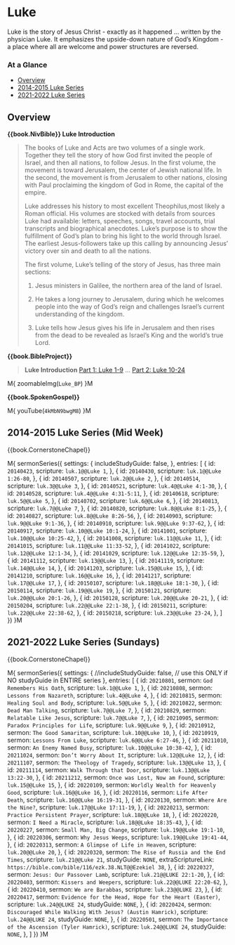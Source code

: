 # Luke

Luke is the story of Jesus Christ - exactly as it happened ... written
by the physician Luke.  It emphasizes the upside-down nature of God’s
Kingdom - a place where all are welcome and power structures are
reversed.


### At a Glance

- [Overview](#overview)
- [2014-2015 Luke Series](#2014-2015-luke-series-mid-week)
- [2021-2022 Luke Series](#2021-2022-luke-series-sundays)


## Overview

**{{book.NivBible}} Luke Introduction**

> The books of Luke and Acts are two volumes of a single work. Together
> they tell the story of how God first invited the people of Israel, and
> then all nations, to follow Jesus. In the first volume, the movement
> is toward Jerusalem, the center of Jewish national life. In the
> second, the movement is from Jerusalem to other nations, closing with
> Paul proclaiming the kingdom of God in Rome, the capital of the
> empire.
> 
> Luke addresses his history to most excellent Theophilus,most likely a
> Roman official. His volumes are stocked with details from sources Luke
> had available: letters, speeches, songs, travel accounts, trial
> transcripts and biographical anecdotes. Luke’s purpose is to show the
> fulfillment of God’s plan to bring his light to the world through
> Israel. The earliest Jesus-followers take up this calling by
> announcing Jesus’ victory over sin and death to all the nations.
> 
> The first volume, Luke’s telling of the story of Jesus, has three main
> sections:
> 
> 1. Jesus ministers in Galilee, the northern area of the land of
>    Israel.
> 
> 2. He takes a long journey to Jerusalem, during which he welcomes
>    people into the way of God’s reign and challenges Israel’s current
>    understanding of the kingdom.
> 
> 3. Luke tells how Jesus gives his life in Jerusalem and then rises
>    from the dead to be revealed as Israel’s King and the world’s true
>    Lord.


**{{book.BibleProject}}**

> **Luke Introduction**
> [Part 1: Luke 1-9](https://bibleproject.com/explore/video/luke-1-9/) ...
> [Part 2: Luke 10-24](https://bibleproject.com/explore/video/luke-10-24/)

M{ zoomableImg(`Luke_BP`) }M


**{{book.SpokenGospel}}**

M{ youTube(`4kMbN9bwgM8`) }M



## 2014-2015 Luke Series (Mid Week)

{{book.CornerstoneChapel}}

M{ sermonSeries({
  settings: {
    includeStudyGuide: false,
  },
  entries: [
    { id: `20140423`, scripture: `luk.1@@Luke 1`,          },
    { id: `20140430`, scripture: `luk.1@@Luke 1:26-80`,    },
    { id: `20140507`, scripture: `luk.2@@Luke 2`,          },
    { id: `20140514`, scripture: `luk.3@@Luke 3`,          },
    { id: `20140521`, scripture: `luk.4@@Luke 4:1-30`,     },
    { id: `20140528`, scripture: `luk.4@@Luke 4:31-5:11`,  },
    { id: `20140618`, scripture: `luk.5@@Luke 5`,          },
    { id: `20140702`, scripture: `luk.6@@Luke 6`,          },
    { id: `20140813`, scripture: `luk.7@@Luke 7`,          },
    { id: `20140820`, scripture: `luk.8@@Luke 8:1-25`,     },
    { id: `20140827`, scripture: `luk.8@@Luke 8:26-56`,    },
    { id: `20140903`, scripture: `luk.9@@Luke 9:1-36`,     },
    { id: `20140910`, scripture: `luk.9@@Luke 9:37-62`,    },
    { id: `20140917`, scripture: `luk.10@@Luke 10:1-24`,   },
    { id: `20141001`, scripture: `luk.10@@Luke 10:25-42`,  },
    { id: `20141008`, scripture: `luk.11@@Luke 11`,        },
    { id: `20141015`, scripture: `luk.11@@Luke 11:33-52`,  },
    { id: `20141022`, scripture: `luk.12@@Luke 12:1-34`,   },
    { id: `20141029`, scripture: `luk.12@@Luke 12:35-59`,  },
    { id: `20141112`, scripture: `luk.13@@Luke 13`,        },
    { id: `20141119`, scripture: `luk.14@@Luke 14`,        },
    { id: `20141203`, scripture: `luk.15@@Luke 15`,        },
    { id: `20141210`, scripture: `luk.16@@Luke 16`,        },
    { id: `20141217`, scripture: `luk.17@@Luke 17`,        },
    { id: `20150107`, scripture: `luk.18@@Luke 18:1-30`,   },
    { id: `20150114`, scripture: `luk.19@@Luke 19`,        },
    { id: `20150121`, scripture: `luk.20@@Luke 20:1-26`,   },
    { id: `20150128`, scripture: `luk.20@@Luke 20-21`,     },
    { id: `20150204`, scripture: `luk.22@@Luke 22:1-38`,   },
    { id: `20150211`, scripture: `luk.22@@Luke 22:38-62`,  },
    { id: `20150218`, scripture: `luk.23@@Luke 23-24`,     },
  ]
}) }M



## 2021-2022 Luke Series (Sundays)

{{book.CornerstoneChapel}}

M{ sermonSeries({
  settings: {
  //includeStudyGuide: false, // use this ONLY if NO studyGuide in ENTIRE series
  },
  entries: [
    { id: `20210801`, sermon: `God Remembers His Oath`,                                 scripture: `luk.1@@Luke 1`,         },
    { id: `20210808`, sermon: `Lessons from Nazareth`,                                  scripture: `luk.4@@Luke 4`,         },
    { id: `20210815`, sermon: `Healing Soul and Body`,                                  scripture: `luk.5@@Luke 5`,         },
    { id: `20210822`, sermon: `Dead Man Talking`,                                       scripture: `luk.7@@Luke 7`,         },
    { id: `20210829`, sermon: `Relatable Like Jesus`,                                   scripture: `luk.7@@Luke 7`,         },
    { id: `20210905`, sermon: `Paradox Principles for Life`,                            scripture: `luk.9@@Luke 9`,         },
    { id: `20210912`, sermon: `The Good Samaritan`,                                     scripture: `luk.10@@Luke 10`,       },
    { id: `20210919`, sermon: `Lessons From Luke`,                                      scripture: `luk.6@@Luke 6:27-46`,   },
    { id: `20211010`, sermon: `An Enemy Named Busy`,                                    scripture: `luk.10@@Luke 10:38-42`, },
    { id: `20211024`, sermon: `Don’t Worry About It`,                                   scripture: `luk.12@@Luke 12`,       },
    { id: `20211107`, sermon: `The Theology of Tragedy`,                                scripture: `luk.13@@Luke 13`,       },
    { id: `20211114`, sermon: `Walk Through that Door`,                                 scripture: `luk.13@@Luke 13:22-30`, },
    { id: `20211212`, sermon: `Once was Lost, Now am Found`,                            scripture: `luk.15@@Luke 15`,       },
    { id: `20220109`, sermon: `Worldly Wealth for Heavenly Good`,                       scripture: `luk.16@@Luke 16`,       },
    { id: `20220116`, sermon: `Life After Death`,                                       scripture: `luk.16@@Luke 16:19-31`, },
    { id: `20220130`, sermon: `Where Are the Nine?`,                                    scripture: `luk.17@@Luke 17:11-19`, },
    { id: `20220213`, sermon: `Practice Persistent Prayer`,                             scripture: `luk.18@@Luke 18`,       },
    { id: `20220220`, sermon: `I Need a Miracle`,                                       scripture: `luk.18@@Luke 18:35-43`, },
    { id: `20220227`, sermon: `Small Man, Big Change`,                                  scripture: `luk.19@@Luke 19:1-10`,  },
    { id: `20220306`, sermon: `Why Jesus Weeps`,                                        scripture: `luk.19@@Luke 19:41-44`, },
    { id: `20220313`, sermon: `A Glimpse of Life in Heaven`,                            scripture: `luk.20@@Luke 20`,       },
    { id: `20220320`, sermon: `The Rise of Russia and the End Times`,                   scripture: `luk.21@@Luke 21`,       studyGuide: `NONE`, extraScriptureLink: `https://bible.com/bible/116/ezk.38.NLT@@Ezekiel 38`, },
    { id: `20220327`, sermon: `Jesus: Our Passover Lamb`,                               scripture: `luk.21@@LUKE 22:1-20`,  },
    { id: `20220403`, sermon: `Kissers and Weepers`,                                    scripture: `luk.22@@LUKE 22:20-62`, },
    { id: `20220410`, sermon: `We are Barabbas`,                                        scripture: `luk.23@@LUKE 23`,       },
    { id: `20220417`, sermon: `Evidence for the Head, Hope for the Heart (Easter)`,     scripture: `luk.24@@LUKE 24`,       studyGuide: `NONE`, },
    { id: `20220424`, sermon: `Discouraged While Walking With Jesus? (Austin Hamrick)`, scripture: `luk.24@@LUKE 24`,       studyGuide: `NONE`, },
    { id: `20220501`, sermon: `The Importance of the Ascension (Tyler Hamrick)`,        scripture: `luk.24@@LUKE 24`,       studyGuide: `NONE`, },
  ]
}) }M
